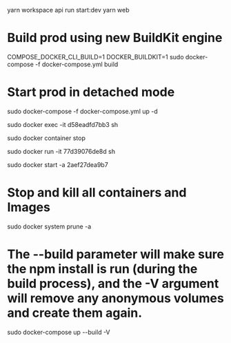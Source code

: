  yarn workspace api run start:dev
 yarn web


# Build prod using new BuildKit engine
COMPOSE_DOCKER_CLI_BUILD=1 DOCKER_BUILDKIT=1 sudo docker-compose -f docker-compose.yml build

# Start prod in detached mode
sudo docker-compose -f docker-compose.yml up -d

 sudo docker exec -it d58eadfd7bb3 sh
 
 sudo docker container stop <mycontainer>

 sudo docker run -it 77d39076de8d sh

 sudo docker start -a 2aef27dea9b7

# Stop and kill all containers and Images
 sudo docker system prune -a

 # The --build parameter will make sure the npm install is run (during the build process), and the -V argument will remove any anonymous volumes and create them again.

 sudo docker-compose up --build -V